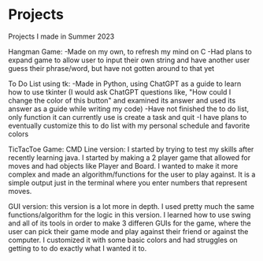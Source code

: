 # Projects
Projects I made in Summer 2023

Hangman Game: 
  -Made on my own, to refresh my mind on C
  -Had plans to expand game to allow user to input their own string and have another user guess their phrase/word, but have not gotten around to that yet

To Do List using tk:
  -Made in Python, using ChatGPT as a guide to learn how to use tkinter (I would ask ChatGPT questions like, "How could I change the color of this button" and examined its answer and used its answer as a guide while writing my code)
  -Have not finished the to do list, only function it can currently use is create a task and quit
  -I have plans to eventually customize this to do list with my personal schedule and favorite colors


  TicTacToe Game:
  CMD Line version: I started by trying to test my skills after recently learning java. I started by making a 2 player game that allowed for moves and had objects like Player and Board.
  I wanted to make it more complex and made an algorithm/functions for the user to play against. It is a simple output just in the terminal where you enter numbers that represent moves.

  GUI version: this version is a lot more in depth. I used pretty much the same functions/algorithm for the logic in this version. I learned how to use swing and all of its tools in order to make 3 differen GUIs for the game, where the user can pick their game mode and play against their friend or against the computer. I customized it with some basic colors and had struggles on getting to to do exactly what I wanted it to. 

